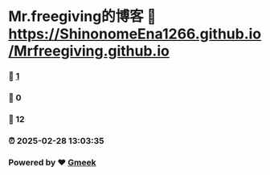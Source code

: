 # Mr.freegiving的博客 :link: https://ShinonomeEna1266.github.io/Mrfreegiving.github.io 
### :page_facing_up: [1](https://ShinonomeEna1266.github.io/Mrfreegiving.github.io/tag.html) 
### :speech_balloon: 0 
### :hibiscus: 12 
### :alarm_clock: 2025-02-28 13:03:35 
### Powered by :heart: [Gmeek](https://github.com/Meekdai/Gmeek)
